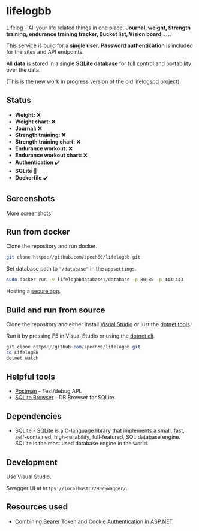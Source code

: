 # lifelogbb

Lifelog - All your life related things in one place. **Journal, weight, Strength training, endurance training tracker, Bucket list, Vision board, ...**.

This service is build for a **single user**. **Password authentication** is included for the sites and API endpoints.

All **data** is stored in a single **SQLite database** for full control and portability over the data.

(This is the new work in progress version of the old [lifelogspd](https://github.com/spech66/lifelogspd) project).

## Status

* **Weight:** :x:
* **Weight chart:** :x:
* **Journal:** :x:
* **Strength training:** :x:
* **Strength training chart:** :x:
* **Endurance workout:** :x:
* **Endurance workout chart:** :x:
* **Authentication** :heavy_check_mark:
* **SQLite** :construction:
* **Dockerfile** :heavy_check_mark:

## Screenshots

[More screenshots](https://github.com/spech66/lifelogbb/tree/master/_screenshots)

## Run from docker

Clone the repository and run docker.

```sh
git clone https://github.com/spech66/lifelogbb.git
```

Set database path to `"/database"` in the `appsettings`.

```sh
sudo docker run -v lifelogbbdatabase:/database -p 80:80 -p 443:443
```

Hosting a [secure app](https://learn.microsoft.com/en-us/aspnet/core/security/docker-https?view=aspnetcore-6.0).

## Build and run from source

Clone the repository and either install [Visual Studio](https://visualstudio.microsoft.com/) or just the [dotnet tools](https://dotnet.microsoft.com/en-us/learn/aspnet/hello-world-tutorial/install).

Run it by pressing F5 in Visual Studio or using the [dotnet cli](https://dotnet.microsoft.com/en-us/learn/aspnet/hello-world-tutorial/run).

```powershell
git clone https://github.com/spech66/lifelogbb.git
cd LifelogBB
dotnet watch
```

## Helpful tools

* [Postman](https://www.postman.com/) - Test/debug API.
* [SQLite Browser](https://sqlitebrowser.org/) - DB Browser for SQLite.

## Dependencies

* [SQLite](https://www.sqlite.org/index.html) - SQLite is a C-language library that implements a small, fast, self-contained, high-reliability, full-featured, SQL database engine. SQLite is the most used database engine in the world.

## Development

Use Visual Studio.

Swagger UI at `https://localhost:7290/Swagger/`.

## Resources used

* [Combining Bearer Token and Cookie Authentication in ASP.NET](https://weblog.west-wind.com/posts/2022/Mar/29/Combining-Bearer-Token-and-Cookie-Auth-in-ASPNET)
